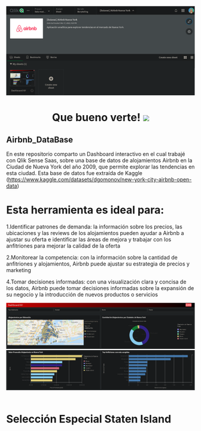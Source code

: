 <div id="header" align="center">
  <img src="https://github.com/Dlavec/Airbnb_DataBase/blob/main/Images/Presentacion_airbnb.PNG"/>
  <h1 align="center">Que bueno verte!
  <img src="https://media.giphy.com/media/hvRJCLFzcasrR4ia7z/giphy.gif" width="30px"/>
  </h1>
</div>

## Airbnb_DataBase
En este repositorio comparto un Dashboard interactivo en el cual trabajé con Qlik Sense Saas, sobre una base de datos de alojamientos Airbnb en la Ciudad de Nueva York del año 2009, que permite explorar las tendencias en esta ciudad.
Esta base de datos fue extraída de Kaggle (https://www.kaggle.com/datasets/dgomonov/new-york-city-airbnb-open-data)

# Esta herramienta es ideal para:

1.Identificar patrones de demanda: la información sobre los precios, las ubicaciones y las reviews de los alojamientos pueden ayudar a Airbnb a ajustar su oferta e identificar las áreas de mejora y trabajar con los anfitriones para mejorar la calidad de la oferta

2.Monitorear la competencia: con la información sobre la cantidad de anfitriones y alojamientos, Airbnb puede ajustar su estrategia de precios y marketing

4.Tomar decisiones informadas: con una visualización clara y concisa de los datos, Airbnb puede tomar decisiones informadas sobre la expansión de su negocio y la introducción de nuevos productos o servicios

<div id="header" align="center">
  <img src="https://github.com/Dlavec/Airbnb_DataBase/blob/main/Images/Dashboard_0.PNG"/>
  <img src="https://github.com/Dlavec/Airbnb_DataBase/blob/main/Images/Dashboard_2.PNG"/>
  <img src=""/>
  </div>
  
# Selección Especial Staten Island
<div id="header" align="center">
  <img src=""/>
  <img src=""/>
  </div>
